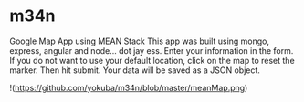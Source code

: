 # m34n
Google Map App using MEAN Stack
This app was built using mongo, express, angular and node... dot jay ess.
Enter your information in the form. If you do not want to use your default location, click on the map to reset the marker. Then hit submit. Your data will be saved as a JSON object.

!(https://github.com/yokuba/m34n/blob/master/meanMap.png)
